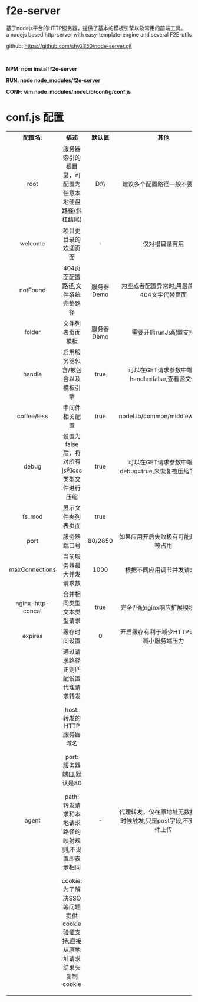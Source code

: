 f2e-server
===========
基于nodejs平台的HTTP服务器，提供了基本的模板引擎以及常用的前端工具。
<br/>
a nodejs based http-server with easy-template-engine and several F2E-utils

<p>github: <a href="https://github.com/shy2850/node-server.git">https://github.com/shy2850/node-server.git</a></p>
<br>
<p><strong>NPM: npm install f2e-server</strong></p>
<p><strong>RUN: node node_modules/f2e-server</strong></p>
<p><strong>CONF: vim node_modules/nodeLib/config/conf.js</strong></p>

conf.js 配置
===========
<p>
	<table style="text-align:center">
		<tr>
			<th>配置名:</th><th>描述</th><th>默认值</th><th>其他</th>
		</tr>
		<tr>
			<td>root</td>
			<td>服务器索引的根目录，可配置为任意本地硬盘路径(斜杠结尾)</td>
			<td>D:\\</td>
			<td>建议多个配置路径一般不要重叠</td>
		</tr>
		<tr>
			<td>welcome</td>
			<td>项目更目录的欢迎页面</td>
			<td>-</td>
			<td>仅对根目录有用</td>
		</tr>
		<tr>
			<td>notFound</td>
			<td>404页面配置路径,文件系统完整路径</td>
			<td>服务器Demo</td>
			<td>为空或者配置异常时,用最简单的404文字代替页面</td>
		</tr>
		<tr>
			<td>folder</td>
			<td>文件列表页面模板</td>
			<td>服务器Demo</td>
			<td>需要开启runJs配置支持</td>
		</tr>
		<tr>
			<td>handle</td>
			<td>启用服务器包含/被包含以及模板引擎</td>
			<td>true</td>
			<td>可以在GET请求参数中增加handle=false,查看源文件</td>
		</tr>
		<tr>
			<td>coffee/less</td>
			<td>中间件相关配置</td>
			<td>true</td>
			<td>nodeLib/common/middleware.js</td>
		</tr>
		<tr>
			<td>debug</td>
			<td>设置为false后，将对所有js和css类型文件进行压缩</td>
			<td>true</td>
			<td>可以在GET请求参数中增加debug=true,来恢复被压缩的资源</td>
		</tr>
		<tr>
			<td>fs_mod</td>
			<td>展示文件夹列表页面</td>
			<td>true</td>
			<td></td>
		</tr>
		<tr>
			<td>port</td>
			<td>服务器端口号</td>
			<td>80/2850</td>
			<td>如果应用开启失败极有可能是端口被占用</td>
		</tr>
		<tr>
			<td>maxConnections</td>
			<td>当前服务器最大并发请求数</td>
			<td>1000</td>
			<td>根据不同应用调节并发请求数</td>
		</tr>
		<tr>
			<td>nginx-http-concat</td>
			<td>合并相同类型文本类型请求</td>
			<td>true</td>
			<td>完全匹配nginx响应扩展模块规则</td>
		</tr>
		<tr>
			<td>expires</td>
			<td>缓存时间设置</td>
			<td>0</td>
			<td>开启缓存有利于减少HTTP请求和减小服务端压力</td>
		</tr>
		<tr>
			<td>agent</td>
			<td>
				通过请求路径正则匹配设置代理请求转发
				<p>host: 转发的HTTP服务器域名</p>
				<p>port: 服务器端口,默认是80</p>
				<p>path: 转发请求和本地请求路径的映射规则,不设置即表示相同</p>
				<p>cookie: 为了解决SSO等问题提供cookie验证支持,直接从原地址请求结果头复制cookie</p>
			</td>
			<td>-</td>
			<td>代理转发，仅在原地址无数据返回时候触发,只是post字段,不支持文件上传</td>
		</tr>
	</table>
</p>
